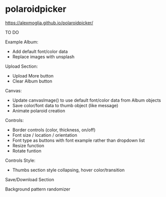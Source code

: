 # polaroidpicker

https://alexmoglia.github.io/polaroidpicker/

TO DO

Example Album:

- Add default font/color data
- Replace images with unsplash

Upload Section:

- Upload More button
- Clear Album button

Canvas:

- Update canvasImage() to use default font/color data from Album objects
- Save color/font data to thumb object (like message)
- Animate polaroid creation

Controls:

- Border controls (color, thickness, on/off)
- Font size / location / orientation
- Font type as buttons with font example rather than dropdown list
- Resize function
- Rotate funtion

Controls Style:

- Thumbs section style collapsing, hover color/transition

Save/Download Section

Background pattern randomizer
